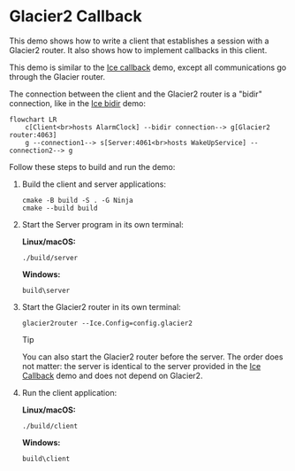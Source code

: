# Glacier2 Callback

This demo shows how to write a client that establishes a session with a Glacier2 router. It also shows how to implement
callbacks in this client.

This demo is similar to the [Ice callback][1] demo, except all communications go through the Glacier router.

The connection between the client and the Glacier2 router is a "bidir" connection, like in the [Ice bidir][2] demo:

```mermaid
flowchart LR
    c[Client<br>hosts AlarmClock] --bidir connection--> g[Glacier2 router:4063]
    g --connection1--> s[Server:4061<br>hosts WakeUpService] --connection2--> g
```

Follow these steps to build and run the demo:

1. Build the client and server applications:

   ```shell
   cmake -B build -S . -G Ninja
   cmake --build build
   ```

2. Start the Server program in its own terminal:

   **Linux/macOS:**

   ```shell
   ./build/server
   ```

   **Windows:**

   ```shell
   build\server
   ```

3. Start the Glacier2 router in its own terminal:

   ```shell
   glacier2router --Ice.Config=config.glacier2
   ```

   > [!TIP]
   > You can also start the Glacier2 router before the server. The order does not matter: the server is identical to the
   > server provided in the [Ice Callback][1] demo and does not depend on Glacier2.

4. Run the client application:

   **Linux/macOS:**

   ```shell
   ./build/client
   ```

   **Windows:**

   ```shell
   build\client
    ```

[1]: ../../Ice/callback
[2]: ../../Ice/bidir
